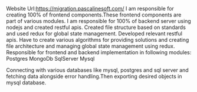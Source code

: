 Website Url:https://migration.pascalinesoft.com/
I am responsible for creating 100% of frontend components.These frontend components are part of various modules.
I am responsible for 100% of backend server using nodejs and created restful apis.
Created file structure based on standards and used redux for global state management.
Developed relevant restful apis.
Have to create various algorithms for providing solutions and creating file architecture and managing global state management using redux. 
Responsible for frontend and backend implementation in following modules:
Postgres
MongoDb
SqlServer
Mysql

Connecting with various databases like mysql, postgres and sql server and fetching data alongside error handling.Then exporting desired objects in mysql database.
